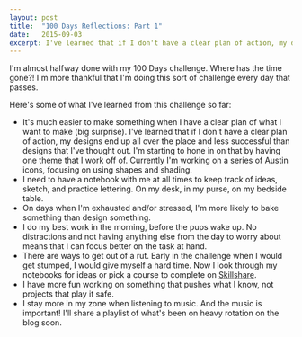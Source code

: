 ```yaml
---
layout: post
title:  "100 Days Reflections: Part 1"
date:   2015-09-03
excerpt: I've learned that if I don't have a clear plan of action, my designs end up all over the place and less successful than designs that I've thought out.
---
```

I'm almost halfway done with my 100 Days challenge. Where has the time gone?! I'm more thankful that I'm doing this sort of challenge every day that passes.

Here's some of what I've learned from this challenge so far:

<ul class="blog-list">
	<li>It's much easier to make something when I have a clear plan of what I want to make (big surprise). I've learned that if I don't have a clear plan of action, my designs end up all over the place and less successful than designs that I've thought out. I'm starting to hone in on that by having one theme that I work off of. Currently I'm working on a series of Austin icons, focusing on using shapes and shading.</li>
	<li>I need to have a notebook with me at all times to keep track of ideas, sketch, and practice lettering. On my desk, in my purse, on my bedside table.</li>
	<li>On days when I'm exhausted and/or stressed, I'm more likely to bake something than design something.</li>
	<li>I do my best work in the morning, before the pups wake up. No distractions and not having anything else from the day to worry about means that I can focus better on the task at hand.</li>
	<li>There are ways to get out of a rut. Early in the challenge when I would get stumped, I would give myself a hard time. Now I look through my notebooks for ideas or pick a course to complete on <a href="https://www.skillshare.com/classes">Skillshare</a>.</li>
	<li>I have more fun working on something that pushes what I know, not projects that play it safe.</li>
	<li>I stay more in my zone when listening to music. And the music is important! I'll share a playlist of what's been on heavy rotation on the blog soon.</li>
</ul>